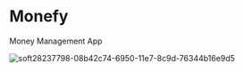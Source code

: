# Monefy
Money Management App

![soft28237798-08b42c74-6950-11e7-8c9d-76344b16e9d5](https://user-images.githubusercontent.com/22789519/28469580-59864332-6e3f-11e7-828b-f2b124cb970f.png)